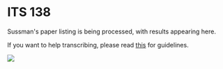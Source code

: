 # ITS 138

Sussman's paper listing is being processed, with results appearing
here.

If you want to help transcribing, please read
[this](https://github.com/PDP-6/ITS/issues/2) for guidelines.

![](https://user-images.githubusercontent.com/775050/152229254-8ff79e3a-bd9e-4934-8057-46ca02735890.png)